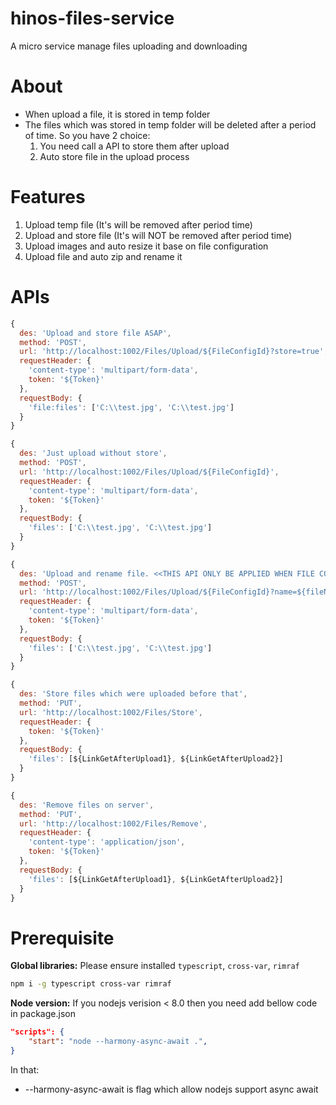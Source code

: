 # hinos-files-service
A micro service manage files uploading and downloading

# About
* When upload a file, it is stored in temp folder
* The files which was stored in temp folder will be deleted after a period of time. So you have 2 choice:
    1.  You need call a API to store them after upload
    2.  Auto store file in the upload process

# Features
1. Upload temp file (It's will be removed after period time)
2. Upload and store file (It's will NOT be removed after period time)
3. Upload images and auto resize it base on file configuration
4. Upload file and auto zip and rename it

# APIs

```js
{
  des: 'Upload and store file ASAP',
  method: 'POST',
  url: 'http://localhost:1002/Files/Upload/${FileConfigId}?store=true',
  requestHeader: {
    'content-type': 'multipart/form-data',
    token: '${Token}'
  },
  requestBody: {
    'file:files': ['C:\\test.jpg', 'C:\\test.jpg']
  }
}
```
```js
{
  des: 'Just upload without store',
  method: 'POST',
  url: 'http://localhost:1002/Files/Upload/${FileConfigId}',
  requestHeader: {
    'content-type': 'multipart/form-data',
    token: '${Token}'
  },
  requestBody: {
    'files': ['C:\\test.jpg', 'C:\\test.jpg']
  }
}
```
```js
{
  des: 'Upload and rename file. <<THIS API ONLY BE APPLIED WHEN FILE CONFIG ALLOW AUTO ZIP>>',
  method: 'POST',
  url: 'http://localhost:1002/Files/Upload/${FileConfigId}?name=${fileName}',
  requestHeader: {
    'content-type': 'multipart/form-data',
    token: '${Token}'
  },
  requestBody: {
    'files': ['C:\\test.jpg', 'C:\\test.jpg']
  }
}
```
```js
{
  des: 'Store files which were uploaded before that',
  method: 'PUT',
  url: 'http://localhost:1002/Files/Store',
  requestHeader: {
    token: '${Token}'
  },
  requestBody: {   
    'files': [${LinkGetAfterUpload1}, ${LinkGetAfterUpload2}]
  }
}
```
```js
{
  des: 'Remove files on server',
  method: 'PUT',
  url: 'http://localhost:1002/Files/Remove',
  requestHeader: {
    'content-type': 'application/json',
    token: '${Token}'
  },
  requestBody: {
    'files': [${LinkGetAfterUpload1}, ${LinkGetAfterUpload2}]
  }
}
```

# Prerequisite
__Global libraries:__ Please ensure installed ```typescript```, ```cross-var```, ```rimraf```
```sh
npm i -g typescript cross-var rimraf
```
__Node version:__ If you nodejs verision < 8.0 then you need add bellow code in package.json
```json
"scripts": {
    "start": "node --harmony-async-await .",
}
```
In that: 
* --harmony-async-await is flag which allow nodejs support async await
